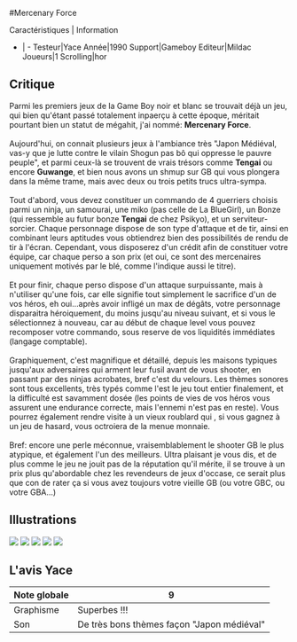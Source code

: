 #Mercenary Force

Caractéristiques | Information
- | -
Testeur|Yace
Année|1990
Support|Gameboy
Editeur|Mildac
Joueurs|1
Scrolling|hor

## Critique
Parmi les premiers jeux de la Game Boy noir et blanc se trouvait déjà un jeu, qui bien qu'étant passé totalement inpaerçu à cette époque, méritait pourtant bien un statut de mégahit, j'ai nommé: <b>Mercenary Force</b>.<br/><br/>Aujourd'hui, on connait plusieurs jeux à l'ambiance très "Japon Médiéval, vas-y que je lutte contre le vilain Shogun pas bô qui oppresse le pauvre peuple", et parmi ceux-là se trouvent de vrais trésors comme <b>Tengai</b> ou encore <b>Guwange</b>, et bien nous avons un shmup sur GB qui vous plongera dans la même trame, mais avec deux ou trois petits trucs ultra-sympa.<br/><br/>Tout d'abord, vous devez constituer un commando de 4 guerriers choisis parmi un ninja, un samourai, une miko (pas celle de La BlueGirl), un Bonze (qui ressemble au futur bonze <b>Tengai</b> de chez Psikyo), et un serviteur-sorcier. Chaque personnage dispose de son type d'attaque et de tir, ainsi en combinant leurs aptitudes vous obtiendrez bien des possibilités de rendu de tir à l'écran. Cependant, vous disposerez d'un crédit afin de constituer votre équipe, car chaque perso a son prix (et oui, ce sont des mercenaires uniquement motivés par le blé, comme l'indique aussi le titre).<br/><br/>Et pour finir, chaque perso dispose d'un attaque surpuissante, mais à n'utiliser qu'une fois, car elle signifie tout simplement le sacrifice d'un de vos héros, eh oui...après avoir infligé un max de dégâts, votre personnage disparaitra héroiquement, du moins jusqu'au niveau suivant, et si vous le sélectionnez à nouveau, car au début de chaque level vous pouvez  recomposer votre commando, sous reserve de vos liquidités immédiates (langage comptable).<br/><br/>Graphiquement, c'est magnifique et détaillé, depuis les maisons typiques jusqu'aux adversaires qui arment leur fusil avant de vous shooter, en passant par des ninjas acrobates, bref c'est du velours. Les thèmes sonores sont tous excellents, très typés comme l'est le jeu tout entier finalement, et la difficulté est savamment dosée (les points de vies de vos héros vous assurent une endurance correcte, mais l'ennemi n'est pas en reste). Vous pourrez également rendre visite à un vieux roublard qui , si vous gagnez à un jeu de hasard, vous octroiera de la menue monnaie.<br/><br/>Bref: encore une perle méconnue, vraisemblablement le shooter GB le plus atypique, et également l'un des meilleurs. Ultra plaisant je vous dis, et de plus comme le jeu ne jouit pas de la réputation qu'il mérite, il se trouve à un prix plus qu'abordable chez les revendeurs de jeux d'occase, ce serait plus que con de rater ça si vous avez toujours votre vieille GB (ou votre GBC, ou votre GBA...)

## Illustrations
![](http://www.shmup.com/images/thumbs/img_fiche_1_1023.png)
![](http://www.shmup.com/images/thumbs/img_fiche_2_1023.png)
![](http://www.shmup.com/images/thumbs/img_fiche_3_1023.png)
![](http://www.shmup.com/images/thumbs/img_fiche_4_1023.png)
![](http://www.shmup.com/images/thumbs/)

## L'avis Yace
Note globale|9
-|-
Graphisme|Superbes !!!
Son|De très bons thèmes façon "Japon médiéval"
